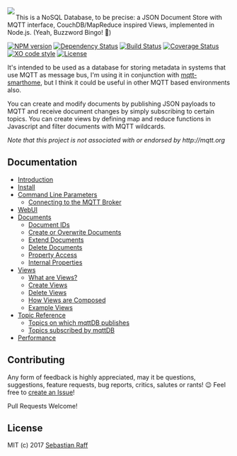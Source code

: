 <img align="left" src="https://raw.githubusercontent.com/wiki/hobbyquaker/mqttDB/images/logo.png">

This is a NoSQL Database, to be precise: a JSON Document Store with MQTT interface, CouchDB/MapReduce inspired Views,
implemented in Node.js. (Yeah, Buzzword Bingo! 🤠)

[![NPM version](https://badge.fury.io/js/mqttdb.svg)](http://badge.fury.io/js/mqttdb)
[![Dependency Status](https://img.shields.io/gemnasium/hobbyquaker/mqttDB.svg?maxAge=2592000)](https://gemnasium.com/github.com/hobbyquaker/mqttDB)
[![Build Status](https://travis-ci.org/hobbyquaker/mqttDB.svg?branch=master)](https://travis-ci.org/hobbyquaker/mqttDB)
[![Coverage Status](https://coveralls.io/repos/github/hobbyquaker/mqttDB/badge.svg?branch=master)](https://coveralls.io/github/hobbyquaker/mqttDB?branch=master)
[![XO code style](https://img.shields.io/badge/code_style-XO-5ed9c7.svg)](https://github.com/sindresorhus/xo)
[![License][mit-badge]][mit-url]


It's intended to be used as a database for storing metadata in systems that use MQTT as message bus, I'm using it in 
conjunction with [mqtt-smarthome](https://github.com/mqtt-smarthome/mqtt-smarthome), but I think it could be useful in
other MQTT based environments also.

You can create and modify documents by publishing JSON payloads to MQTT and receive document changes by simply 
subscribing to certain topics. You can create views by defining map and reduce functions in Javascript and filter 
documents with MQTT wildcards.

_Note that this project is not associated with or endorsed by http://mqtt.org_

## Documentation

* [Introduction](https://github.com/hobbyquaker/mqttDB/wiki/Introduction)
* [Install](https://github.com/hobbyquaker/mqttDB/wiki/Install)
* [Command Line Parameters](https://github.com/hobbyquaker/mqttDB/wiki/Command-Line-Parameters)
  * [Connecting to the MQTT Broker](https://github.com/hobbyquaker/mqttDB/wiki/Command-Line-Parameters#connecting-to-the-mqtt-broker)
* [WebUI](https://github.com/hobbyquaker/mqttDB/wiki/WebUI)
* [Documents](https://github.com/hobbyquaker/mqttDB/wiki/Documents)
  * [Document IDs](https://github.com/hobbyquaker/mqttDB/wiki/Documents#ids)
  * [Create or Overwrite Documents](https://github.com/hobbyquaker/mqttDB/wiki/Documents#create-or-overwrite-a-document)
  * [Extend Documents](https://github.com/hobbyquaker/mqttDB/wiki/Documents#extend-a-document)
  * [Delete Documents](https://github.com/hobbyquaker/mqttDB/wiki/Documents#deletion-of-documents)
  * [Property Access](https://github.com/hobbyquaker/mqttDB/wiki/Documents#property-access)
  * [Internal Properties](https://github.com/hobbyquaker/mqttDB/wiki/Documents#internal-properties)
* [Views](https://github.com/hobbyquaker/mqttDB/wiki/Views)
  * [What are Views?](https://github.com/hobbyquaker/mqttDB/wiki/Views#what-are-views)
  * [Create Views](https://github.com/hobbyquaker/mqttDB/wiki/Views#create-views)
  * [Delete Views](https://github.com/hobbyquaker/mqttDB/wiki/Views#delete-views)
  * [How Views are Composed](https://github.com/hobbyquaker/mqttDB/wiki/Views#how-views-are-composed)
  * [Example Views](Views#example-views)
* [Topic Reference](https://github.com/hobbyquaker/mqttDB/wiki/Topics)
  * [Topics on which mqttDB publishes](https://github.com/hobbyquaker/mqttDB/wiki/Topics#topics-on-which-mqttdb-publishes)
  * [Topics subscribed by mqttDB](https://github.com/hobbyquaker/mqttDB/wiki/Topics#topics-subscribed-by-mqttdb)
* [Performance](https://github.com/hobbyquaker/mqttDB/wiki/Performance)


## Contributing

Any form of feedback is highly appreciated, may it be questions, suggestions, feature requests, bug reports, critics, 
salutes or rants! 😉 Feel free to [create an Issue](https://github.com/hobbyquaker/mqttDB/issues/new)!

Pull Requests Welcome!


## License

MIT (c) 2017 [Sebastian Raff](https://github.com/hobbyquaker)

[mit-badge]: https://img.shields.io/badge/License-MIT-blue.svg?style=flat
[mit-url]: LICENSE
